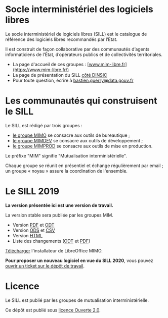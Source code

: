 

# Socle interministériel des logiciels libres

Le socle interministériel de logiciels libres (SILL) est le catalogue
de référence des logiciels libres recommandés par l’Etat.

Il est construit de façon collaborative par des communautés d’agents
informaticiens de l’État, d’opérateurs publics et de collectivités
territoriales.

-   La page d'accueil de ces groupes : [www.mim-libre.fr](https://www.mim-libre.fr/)
-   La page de présentation du SILL [côté DINSIC](https://references.modernisation.gouv.fr/socle-logiciels-libres)
-   Pour toute question, écrire à [bastien.guerry@data.gouv.fr](mailto:bastien.guerry@data.gouv.fr)


# Les communautés qui construisent le SILL

Le SILL est rédigé par trois groupes :

-   [le groupe MIMO](https://www.mim-libre.fr/mimo/) se consacre aux outils de bureautique ;
-   [le groupe MIMDEV](https://www.mim-libre.fr/mimdev-outils-de-developpements/) se consacre aux outils de développement ;
-   [le groupe MIMPROD](https://www.mim-libre.fr/mimprod-outils-de-production/) se consacre aux outils de mise en production.

Le préfixe "MIM" signifie "Mutualisation interministérielle".

Chaque groupe se réunit en présentiel et échange régulièrement par
email ; un groupe « noyau » assure la coordination de l'ensemble.


# Le SILL 2019

**La version présentée ici est une version de travail.**

La version stable sera publiée par les groupes MIM.

-   Version [PDF](2019/sill-2019.pdf) et [ODT](2019/sill-2019.odt)
-   Version [ODS](2019/sill-2019.ods) et [CSV](2019/sill-2019.csv)
-   Version [HTML](2019/)
-   Liste des changements ([ODT](2019/sill-diff-2018-2019.odt) et [PDF](2019/sill-diff-2018-2019.pdf))

[Télécharger](ftp://eoleng.ac-dijon.fr/SILL2019/) l'installateur de LibreOffice MIMO.

**Pour proposer un nouveau logiciel en vue du SILL 2020**, vous pouvez
[ouvrir un ticket sur le dépôt de travail](https://github.com/DISIC/sill/issues/new).


# Licence

Le SILL est publié par les groupes de mutualisation
interministérielle.

Ce dépôt est publié sous [licence Ouverte 2.0](https://github.com/etalab/Licence-Ouverte/blob/master/LO.md).

